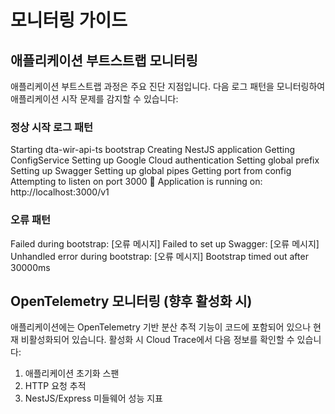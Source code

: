 # 모니터링 가이드

## 애플리케이션 부트스트랩 모니터링

애플리케이션 부트스트랩 과정은 주요 진단 지점입니다. 
다음 로그 패턴을 모니터링하여 애플리케이션 시작 문제를 감지할 수 있습니다:

### 정상 시작 로그 패턴
Starting dta-wir-api-ts bootstrap
Creating NestJS application
Getting ConfigService
Setting up Google Cloud authentication
Setting global prefix
Setting up Swagger
Setting up global pipes
Getting port from config
Attempting to listen on port 3000
🚀 Application is running on: http://localhost:3000/v1



### 오류 패턴
Failed during bootstrap: [오류 메시지]
Failed to set up Swagger: [오류 메시지]
Unhandled error during bootstrap: [오류 메시지]
Bootstrap timed out after 30000ms


## OpenTelemetry 모니터링 (향후 활성화 시)
애플리케이션에는 OpenTelemetry 기반 분산 추적 기능이 코드에 포함되어 있으나 현재 비활성화되어 있습니다.
활성화 시 Cloud Trace에서 다음 정보를 확인할 수 있습니다:

1. 애플리케이션 초기화 스팬
2. HTTP 요청 추적
3. NestJS/Express 미들웨어 성능 지표